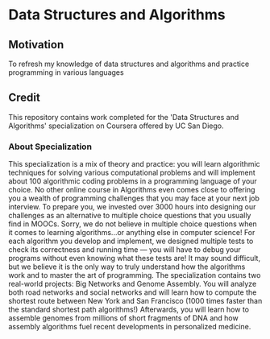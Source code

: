 # Data Structures and Algorithms

## Motivation
To refresh my knowledge of data structures and algorithms and practice 
programming in various languages

## Credit

This repository contains work completed for the 'Data Structures and Algorithms'
 specialization on Coursera offered by UC San Diego.

### About Specialization
This specialization is a mix of theory and practice: you will learn algorithmic 
techniques for solving various computational problems and will implement about 
100 algorithmic coding problems in a programming language of your choice. No 
other online course in Algorithms even comes close to offering you a wealth of 
programming challenges that you may face at your next job interview. To prepare 
you, we invested over 3000 hours into designing our challenges as an 
alternative to multiple choice questions that you usually find in MOOCs. Sorry, 
we do not believe in multiple choice questions when it comes to learning 
algorithms...or anything else in computer science! For each algorithm you 
develop and implement, we designed multiple tests to check its correctness and 
running time — you will have to debug your programs without even knowing what 
these tests are! It may sound difficult, but we believe it is the only way to 
truly understand how the algorithms work and to master the art of programming. 
The specialization contains two real-world projects: Big Networks and Genome 
Assembly. You will analyze both road networks and social networks and will 
learn how to compute the shortest route between New York and San Francisco 
(1000 times faster than the standard shortest path algorithms!) Afterwards, 
you will learn how to assemble genomes from millions of short fragments of DNA 
and how assembly algorithms fuel recent developments in personalized medicine.

